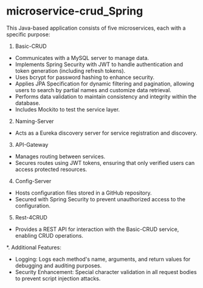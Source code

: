 # microservice-crud_Spring

This Java-based application consists of five microservices, each with a specific purpose:

1. Basic-CRUD
 - Communicates with a MySQL server to manage data.
 - Implements Spring Security with JWT to handle authentication and token generation (including refresh tokens).
 - Uses bcrypt for password hashing to enhance security.
 - Applies JPA Specification for dynamic filtering and pagination, allowing users to search by partial names and customize data retrieval.
 - Performs data validation to maintain consistency and integrity within the database.
 - Includes Mockito to test the service layer.
2. Naming-Server
 - Acts as a Eureka discovery server for service registration and discovery.
3. API-Gateway
 - Manages routing between services.
 - Secures routes using JWT tokens, ensuring that only verified users can access protected resources.
4. Config-Server
 - Hosts configuration files stored in a GitHub repository.
 - Secured with Spring Security to prevent unauthorized access to the configuration.
5. Rest-4CRUD
 - Provides a REST API for interaction with the Basic-CRUD service, enabling CRUD operations.

*. Additional Features:
 - Logging: Logs each method's name, arguments, and return values for debugging and auditing purposes.
 - Security Enhancement: Special character validation in all request bodies to prevent script injection attacks.
